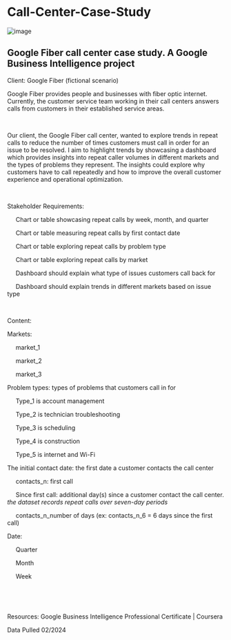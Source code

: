 # Call-Center-Case-Study
![image](https://github.com/user-attachments/assets/2cec0575-7eff-449d-a725-c5a7974f7b3d)   
## Google Fiber call center case study. A Google Business Intelligence project

Client: Google Fiber (fictional scenario)



Google Fiber provides people and businesses with fiber optic internet. Currently, the customer service team working in their call centers answers calls from customers in their established service areas.  

​

Our client, the Google Fiber call center, wanted to explore trends in repeat calls to reduce the number of times customers must call in order for an issue to be resolved. I aim to highlight trends by showcasing a dashboard which provides insights into repeat caller volumes in different markets and the types of problems they represent. The insights could explore why customers have to call repeatedly and how to improve the overall customer experience and operational optimization.

​

Stakeholder Requirements:

     Chart or table showcasing repeat calls by week, month, and quarter

     Chart or table measuring repeat calls by first contact date

     Chart or table exploring repeat calls by problem type

     Chart or table exploring repeat calls by market

     Dashboard should explain what type of issues customers call back for 

     Dashboard should explain trends in different markets based on issue type

​

Content:

Markets: 

     market_1

     market_2

     market_3 

Problem types: types of problems that customers call in for

     Type_1 is account management

     Type_2 is technician troubleshooting

     Type_3 is scheduling

     Type_4 is construction

     Type_5 is internet and Wi-Fi

The initial contact date: the first date a customer contacts the call center

     contacts_n: first call 

     Since first call: additional day(s) since a customer contact the call center. *the dataset records repeat calls over seven-day periods*

     contacts_n_number of days (ex: contacts_n_6 = 6 days since the first call)

Date: 

     Quarter

     Month

     Week

  

​

Resources: Google Business Intelligence Professional Certificate | Coursera

Data Pulled 02/2024
